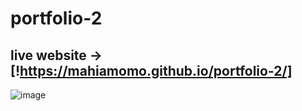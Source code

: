 # portfolio-2
## live website -> [!https://mahiamomo.github.io/portfolio-2/]

![image](https://github.com/user-attachments/assets/d9a7913d-f849-42b4-b95f-4b3a30d88b2b)
